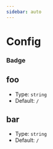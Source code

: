 ```yaml
---
sidebar: auto
---
```


# Config

### Badge <Badge text="beta" type="warning"/> <Badge text="default theme"/>

## foo

- Type: `string`
- Default: `/`

## bar

- Type: `string`
- Default: `/`

<demo-component></demo-component>

